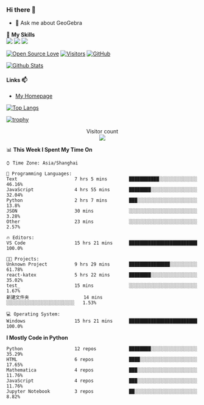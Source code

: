 ### Hi there 👋

<!--
**wuyudi/wuyudi** is a ✨ _special_ ✨ repository because its `README.md` (this file) appears on your GitHub profile.

Here are some ideas to get you started:

- 🔭 I’m currently working on ...
- 🌱 I’m currently learning ...
- 👯 I’m looking to collaborate on ...
- 🤔 I’m looking for help with ...

- 📫 How to reach me: ...
- 😄 Pronouns: ...
- ⚡ Fun fact: ...
-->

- 💬 Ask me about GeoGebra

🌟 **My Skills**  
![](https://img.shields.io/badge/-Python-3e74a2?style=flat-square&logo=Python&logoColor=fff)
![](https://img.shields.io/badge/-Mathematica-3e74a2?style=flat-square&logo=Wolfram&logoColor=fff)
![](https://img.shields.io/badge/-C%2B%2B-3e74a2?style=flat-square&logo=C%2B%2B&logoColor=fff)

[![Open Source Love](https://badges.frapsoft.com/os/v1/open-source.svg?v=103)](https://github.com/wuyudi/)
[![Visitors](https://visitor-badge.glitch.me/badge?page_id=wuyudi.wuyudi)](https://github.com/wuyudi/)
[![GitHub](https://img.shields.io/github/followers/wuyudi.svg?lable=GitHub&style=social)](https://github.com/wuyudi/)

[![Github Stats](https://github-readme-stats.vercel.app/api?username=wuyudi&show_icons=true)](https://github.com/wuyudi/)

#### Links 📫

* [My Homepage](https://wuyudi.github.io/blog/)

[![Top Langs](https://github-readme-stats.vercel.app/api/top-langs/?username=wuyudi&hide=HTML,jupyter%20notebook&layout=compact)](https://github.com/wuyudi/github-readme-stats)

[![trophy](https://github-profile-trophy.vercel.app/?username=wuyudi&theme=onedark)](https://github.com/ryo-ma/github-profile-trophy)

<p align="center"> 
  Visitor count<br>
  <img src="https://profile-counter.glitch.me/wuyudi/count.svg" />
</p>

<!--START_SECTION:waka-->
📊 **This Week I Spent My Time On** 

```text
⌚︎ Time Zone: Asia/Shanghai

💬 Programming Languages: 
Text                     7 hrs 5 mins        ███████████░░░░░░░░░░░░░░   46.16% 
JavaScript               4 hrs 55 mins       ████████░░░░░░░░░░░░░░░░░   32.04% 
Python                   2 hrs 7 mins        ███░░░░░░░░░░░░░░░░░░░░░░   13.8% 
JSON                     30 mins             ░░░░░░░░░░░░░░░░░░░░░░░░░   3.28% 
Other                    23 mins             ░░░░░░░░░░░░░░░░░░░░░░░░░   2.57%

🔥 Editors: 
VS Code                  15 hrs 21 mins      █████████████████████████   100.0%

🐱‍💻 Projects: 
Unknown Project          9 hrs 29 mins       ███████████████░░░░░░░░░░   61.78% 
react-katex              5 hrs 22 mins       ████████░░░░░░░░░░░░░░░░░   35.02% 
test_                    15 mins             ░░░░░░░░░░░░░░░░░░░░░░░░░   1.67% 
新建文件夹                    14 mins             ░░░░░░░░░░░░░░░░░░░░░░░░░   1.53%

💻 Operating System: 
Windows                  15 hrs 21 mins      █████████████████████████   100.0%

```

**I Mostly Code in Python** 

```text
Python                   12 repos            ████████░░░░░░░░░░░░░░░░░   35.29% 
HTML                     6 repos             ████░░░░░░░░░░░░░░░░░░░░░   17.65% 
Mathematica              4 repos             ███░░░░░░░░░░░░░░░░░░░░░░   11.76% 
JavaScript               4 repos             ███░░░░░░░░░░░░░░░░░░░░░░   11.76% 
Jupyter Notebook         3 repos             ██░░░░░░░░░░░░░░░░░░░░░░░   8.82%

```



<!--END_SECTION:waka-->
